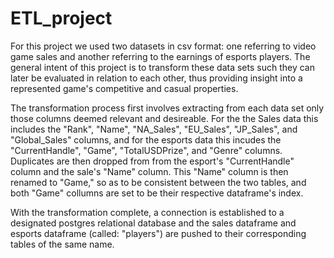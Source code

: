 # ETL_project

For this project we used two datasets in csv format: one referring to video game sales and another referring to the earnings of esports players. The general intent of this project is to transform these data sets such they can later be evaluated in relation to each other, thus providing insight into a represented game's competitive and casual properties.

The transformation process first involves extracting from each data set only those columns deemed relevant and desireable. For the the Sales data this includes the "Rank", "Name", "NA_Sales", "EU_Sales", "JP_Sales", and "Global_Sales" columns, and for the esports data this incudes the "CurrentHandle", "Game", "TotalUSDPrize", and "Genre" columns. Duplicates are then dropped from from the esport's "CurrentHandle" column and the sale's "Name" column. This "Name" column is then renamed to "Game," so as to be consistent between the two tables, and both "Game" collumns are set to be their respective dataframe's index.

With the transformation complete, a connection is established to a designated postgres relational database and the sales dataframe and esports dataframe (called: "players") are pushed to their corresponding tables of the same name.
